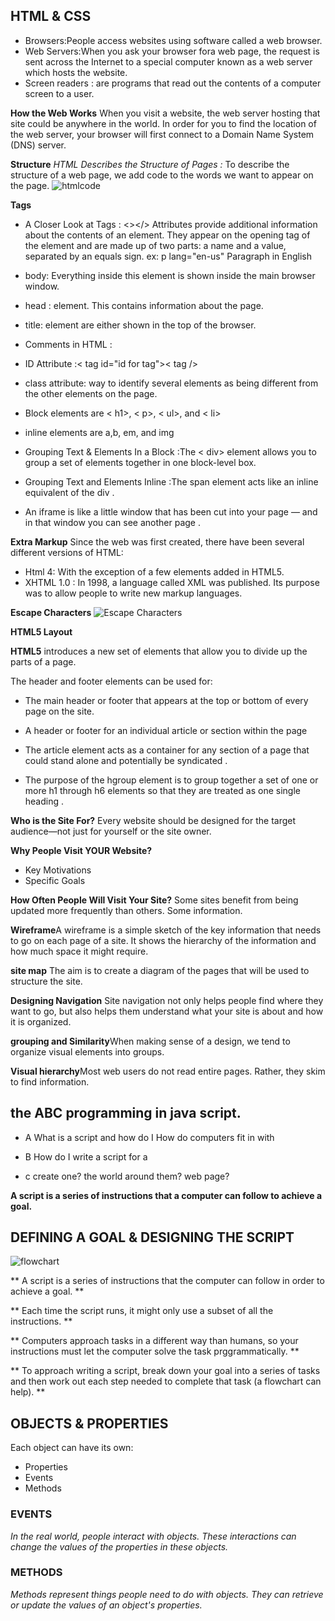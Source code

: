 ## **HTML & CSS**
- Browsers:People access websites using software called a web browser.
- Web Servers:When you ask your browser fora web page, the request is sent across the Internet to a special computer known as a web server which hosts the website.
- Screen readers : are programs that read out the contents of a computer screen to a user.

**How the Web Works**
When you visit a website, the web server hosting that site could be anywhere in the world. In order for you to find the location of the web server, your browser will first connect to a Domain Name System (DNS) server.

**Structure**
*HTML Describes the Structure of Pages :* 
To describe the structure of a web page, we add code to the words we want
to appear on the page.
![htmlcode](https://miro.medium.com/max/498/1*5gJzummAqpBDGATo0fjU6Q.jpeg)

**Tags**
- A Closer Look at Tags : <></>
  Attributes provide additional information
about the contents of an element. They appear
on the opening tag of the element and are
made up of two parts: a name and a value,
separated by an equals sign.
ex:
p lang="en-us" Paragraph in English</p>

- body: Everything inside this element is
shown inside the main browser
window.

- head : element.
This contains information
about the page.

- title:
element are either shown in the
top of the browser.

- Comments in HTML : <!-- --> 

- ID Attribute :< tag id="id for tag">< tag />

- class attribute: way to identify several elements
as being different from the
other elements on the page.

- Block elements are
< h1>, < p>, < ul>, and < li>

- inline elements are
a,b, em, and img

- Grouping Text &
Elements In a Block :The < div> element allows you to
group a set of elements together
in one block-level box.

- Grouping Text and Elements Inline :The span element acts like an inline equivalent of the div .

- An iframe is like a little window that has been cut into your page — and in that window you can see another page .




**Extra Markup**
Since the web was first created, there have
been several different versions of HTML:
- Html 4:
With the exception of a few
elements added in HTML5.
- XHTML 1.0 :
In 1998, a language called XML
was published. Its purpose
was to allow people to write
new markup languages.


**Escape Characters**
![Escape Characters](https://i.imgur.com/rHWC1r1.png)


**HTML5 Layout**

**HTML5** introduces a new set of elements that allow you to divide up the parts of a page.

The header and footer elements can be used for:
- The main header or footer
that appears at the top or
bottom of every page on the
site.

- A header or footer for an
individual article or
section within the page

- The article element acts as a container for any section of a page that could stand alone and potentially be syndicated .

- The purpose of the hgroup
element is to group together a
set of one or more h1 through
h6 elements so that they are
treated as one single heading .

**Who is the Site For?**
Every website should be designed for the target audience—not just for yourself or the site owner.

**Why People Visit YOUR Website?**
 - Key Motivations
 - Specific Goals

**How Often People Will Visit Your Site?**
Some sites benefit from being updated more
frequently than others. Some information.

**Wireframe**A wireframe is a simple sketch of the key
information that needs to go on each page of a
site. It shows the hierarchy of the information
and how much space it might require.

**site map** The aim is to create a diagram
of the pages that will be used
to structure the site. 

**Designing Navigation** Site navigation not only helps people find where they want to go, but also
helps them understand what your site is about and how it is organized.

**grouping and Similarity**When making sense of a design, we tend to organize visual elements
into groups.

**Visual hierarchy**Most web users do not read entire pages. Rather, they skim to find
information.

## the ABC programming in java script.

 - A 
What is a script and how do I How do computers fit in with 

 - B 
 How do I write a script for a 
 - c
create one? the world around them? web page? 

**A script is a series of instructions that a computer can follow to achieve a goal.**

## DEFINING A GOAL & DESIGNING THE SCRIPT 


![flowchart](https://learnersbucket.com/wp-content/uploads/2019/06/do-while-flow-chart.png)

** A script is a series of instructions that the computer 
can follow in order to achieve a goal. **

** Each time the script runs, it might only use a subset of 
all the instructions. **

** Computers approach tasks in a different way than 
humans, so your instructions must let the computer 
solve the task prggrammatically. **

** To approach writing a script, break down your goal into 
a series of tasks and then work out each step needed 
to complete that task (a flowchart can help). **

## OBJECTS & PROPERTIES

Each object can have its own: 
- Properties 
- Events 
- Methods

### EVENTS
*In the real world, people interact with objects. These interactions can 
change the values of the properties in these objects.*

### METHODS 
*Methods represent things people need to do with objects. They can 
retrieve or update the values of an object's properties.*
